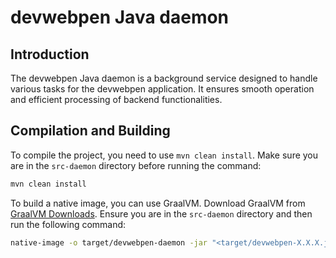 # devwebpen Java daemon

## Introduction

The devwebpen Java daemon is a background service designed to handle various tasks for the devwebpen application. It ensures smooth operation and efficient processing of backend functionalities.

## Compilation and Building

To compile the project, you need to use `mvn clean install`. Make sure you are in the `src-daemon` directory before running the command:

```sh
mvn clean install
```

To build a native image, you can use GraalVM. Download GraalVM from [GraalVM Downloads](https://www.graalvm.org/downloads/). Ensure you are in the `src-daemon` directory and then run the following command:

```sh
native-image -o target/devwebpen-daemon -jar "<target/devwebpen-X.X.X.jar>"
```

